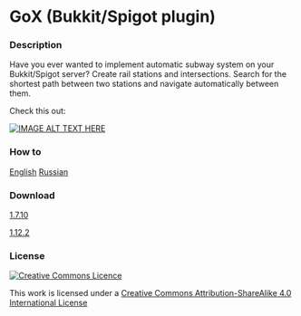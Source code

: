 # GoX (Bukkit/Spigot plugin)
### Description
Have you ever wanted to implement automatic subway system on your Bukkit/Spigot server? Create rail stations and intersections. Search for the shortest path between two stations and navigate automatically between them.

Check this out:


[![IMAGE ALT TEXT HERE](https://img.youtube.com/vi/q3jbcEKx4K4/0.jpg)](https://youtu.be/q3jbcEKx4K4)
### How to
[English](https://docs.google.com/document/d/1DwT7SrAo7_u1hZobe1x3M5JSLxIFrhDIB6SPigj1Z8U/edit?usp=sharing)
[Russian](https://docs.google.com/document/d/1mGCW342E2ayDt6VBnTHX8Dz95mw7iQM83N2-QZuvunQ/edit?usp=sharing)
### Download
[1.7.10](https://drive.google.com/open?id=1tMsHfmhe__CR5cwRNJokCxypCnzjEC6b)


[1.12.2](https://drive.google.com/open?id=1j-IzXmEj3QfBiYO4vd0CChkHFBsDm4ZQ)
### License
[![Creative Commons Licence](https://i.creativecommons.org/l/by-sa/4.0/88x31.png)](href="http://creativecommons.org/licenses/by-sa/4.0/")


This work is licensed under a [Creative Commons Attribution-ShareAlike 4.0 International License](http://creativecommons.org/licenses/by-sa/4.0/)

